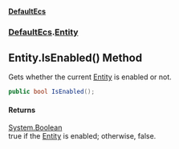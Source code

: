 #### [DefaultEcs](index.md 'index')
### [DefaultEcs](index.md#DefaultEcs 'DefaultEcs').[Entity](Entity.md 'DefaultEcs.Entity')
## Entity.IsEnabled() Method
Gets whether the current [Entity](Entity.md 'DefaultEcs.Entity') is enabled or not.  
```csharp
public bool IsEnabled();
```
#### Returns
[System.Boolean](https://docs.microsoft.com/en-us/dotnet/api/System.Boolean 'System.Boolean')  
true if the [Entity](Entity.md 'DefaultEcs.Entity') is enabled; otherwise, false.
